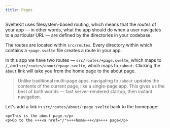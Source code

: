 ```yaml
---
title: Pages
---
```


SvelteKit uses filesystem-based routing, which means that the _routes_ of your app — in other words, what the app should do when a user navigates to a particular URL — are defined by the directories in your codebase.

The routes are located within `src/routes`. Every directory within which contains a `+page.svelte` file creates a route in your app.

In this app we have two routes — `src/routes/+page.svelte`, which maps to `/`, and `src/routes/about/+page.svelte`, which maps to `/about`. Clicking the `about` link will take you from the home page to the about page.

> Unlike traditional multi-page apps, navigating to `/about` updates the contents of the current page, like a single-page app. This gives us the best of both worlds — fast server-rendered startup, then instant navigation.

Let's add a link in `src/routes/about/+page.svelte` back to the homepage:

```svelte
<p>This is the about page.</p>
<p>Go to the +++<a href="/">+++home+++</a>+++ page</p>
```

